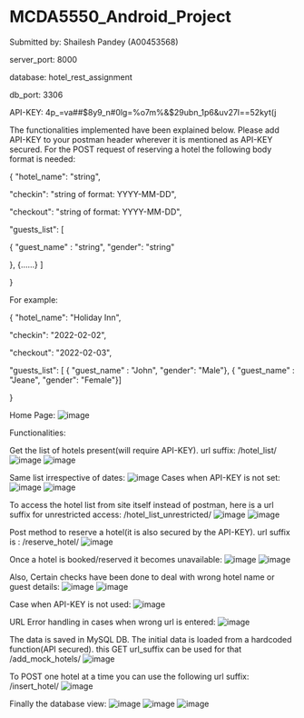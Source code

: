 # MCDA5550_Android_Project

Submitted by: Shailesh Pandey (A00453568)

server_port: 8000

database: hotel_rest_assignment

db_port: 3306

API-KEY: 4p_=va##$8y9_n#0lg=%o7m%&$29ubn_1p6&uv27l==52kyt(j

The functionalities implemented have been explained below. Please add API-KEY to your postman header wherever it is mentioned as API-KEY secured. For the POST request of reserving a hotel the following body format is needed:

{ "hotel_name": "string",

"checkin": "string of format: YYYY-MM-DD",

"checkout": "string of format: YYYY-MM-DD",

"guests_list": [

{ "guest_name" : "string", "gender": "string"

}, {……} ]

}

For example:

{ "hotel_name": "Holiday Inn",

"checkin": "2022-02-02",

"checkout": "2022-02-03",

"guests_list": [ { "guest_name" : "John", "gender": "Male"}, { "guest_name" : "Jeane", "gender": "Female"}]

}

Home Page:
![image](https://user-images.githubusercontent.com/90723999/162582023-8725530f-ab69-4b1c-806f-627e0d6f68a4.png)


Functionalities:

Get the list of hotels present(will require API-KEY). url suffix: /hotel_list/ 
![image](https://user-images.githubusercontent.com/90723999/162582032-8eac7c0d-9715-478f-ae9d-99a3575fffa3.png)
![image](https://user-images.githubusercontent.com/90723999/162582039-6ecddc90-5dd0-4d70-be88-5e0817f29ebc.png)

Same list irrespective of dates: 
![image](https://user-images.githubusercontent.com/90723999/162582048-62d822d4-39d6-4780-a125-7f6827735e71.png)
Cases when API-KEY is not set:
![image](https://user-images.githubusercontent.com/90723999/162582054-5a1c0462-0553-4b94-baa4-4441e4c70d66.png)
![image](https://user-images.githubusercontent.com/90723999/162582068-f2e7db9a-8073-4ba3-8df2-fc0a3a82e56a.png)


To access the hotel list from site itself instead of postman, here is a url suffix for unrestricted access: /hotel_list_unrestricted/ 
![image](https://user-images.githubusercontent.com/90723999/162582072-4f49d28e-f1f9-4943-b93f-1ba86abfd8ae.png)
![image](https://user-images.githubusercontent.com/90723999/162582074-434b3002-261c-41d2-aa78-610cb64b149d.png)


Post method to reserve a hotel(it is also secured by the API-KEY). url suffix is : /reserve_hotel/
![image](https://user-images.githubusercontent.com/90723999/162582086-30afd1c0-3cf1-4355-8563-4247d6712adc.png)

Once a hotel is booked/reserved it becomes unavailable: 
![image](https://user-images.githubusercontent.com/90723999/162582151-d86dfe46-3ebd-45d2-9838-7edae95ef309.png)
![image](https://user-images.githubusercontent.com/90723999/162582156-08333e2b-c3ff-4c6b-814e-d01f7ecc5b93.png)

Also, Certain checks have been done to deal with wrong hotel name or guest details: 
![image](https://user-images.githubusercontent.com/90723999/162582172-9780db04-02d3-4285-ab0f-e7418320fed9.png)
![image](https://user-images.githubusercontent.com/90723999/162582184-eb1f4f91-7a6b-461b-853b-c199410815bf.png)

Case when API-KEY is not used:
![image](https://user-images.githubusercontent.com/90723999/162582198-44294fc7-7735-4450-92bf-5bd80027dc71.png)


URL Error handling in cases when wrong url is entered:
![image](https://user-images.githubusercontent.com/90723999/162582205-1fa6291b-fb20-4c66-bd43-8f448d334961.png)


The data is saved in MySQL DB. The initial data is loaded from a hardcoded function(API secured). this GET url_suffix can be used for that /add_mock_hotels/
![image](https://user-images.githubusercontent.com/90723999/162582211-27ac959a-9590-4104-805a-aefd48a9c6ad.png)


To POST one hotel at a time you can use the following url suffix: /insert_hotel/
![image](https://user-images.githubusercontent.com/90723999/162582216-a9075a2e-310d-469b-803f-da262373d2a6.png)


Finally the database view:
![image](https://user-images.githubusercontent.com/90723999/162582223-d7cbef92-7616-4edd-baed-a7fb3fa66ff6.png)
![image](https://user-images.githubusercontent.com/90723999/162582227-df9ab591-540f-4da0-a2de-6fb32a5d0726.png)
![image](https://user-images.githubusercontent.com/90723999/162582232-ec30b3f3-187d-408e-8e79-f476fbc4fdde.png)

